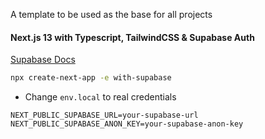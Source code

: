A template to be used as the base for all projects

#### Next.js 13 with Typescript, TailwindCSS & Supabase Auth 
[Supabase Docs](https://supabase.com/docs/guides/auth/auth-helpers/nextjs)

``` bash
npx create-next-app -e with-supabase
```

- Change `env.local` to real credentials

``` env
NEXT_PUBLIC_SUPABASE_URL=your-supabase-url
NEXT_PUBLIC_SUPABASE_ANON_KEY=your-supabase-anon-key
```

